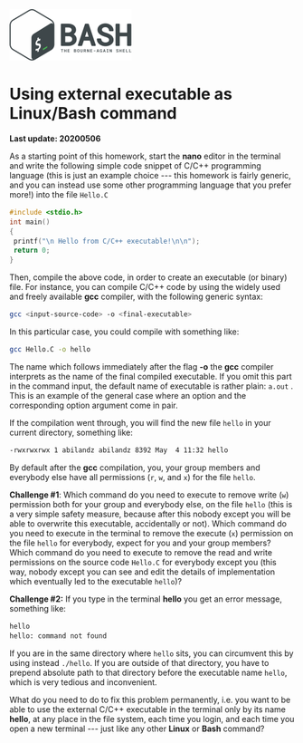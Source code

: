 ![](bash_logo.png)

# Using external executable as Linux/Bash command

**Last update: 20200506**

As a starting point of this homework, start the **nano** editor in the terminal and write the following simple code snippet of C/C++ programming language (this is just an example choice --- this homework is fairly generic, and you can instead use some other programming language that you prefer more!) into the file ```Hello.C``` 

```c
#include <stdio.h>
int main()
{
 printf("\n Hello from C/C++ executable!\n\n");
 return 0;
}
```

Then, compile the above code, in order to create an executable (or binary) file. For instance, you can compile C/C++ code by using the widely used and freely available **gcc** compiler, with the following generic syntax:

```bash
gcc <input-source-code> -o <final-executable>
```

In this particular case, you could compile with something like:

```bash
gcc Hello.C -o hello
```
The name which follows immediately after the flag **-o** the **gcc** compiler interprets as the name of the final compiled executable. If you omit this part in the command input, the default name of executable is rather plain: ```a.out``` . This is an example of the general case where an option and the corresponding option argument come in pair.

If the compilation went through, you will find the new file ``hello`` in your current directory, something like:
```bash
-rwxrwxrwx 1 abilandz abilandz 8392 May  4 11:32 hello
```

By default after the **gcc** compilation, you, your group members and everybody else have all permissions (```r```, ```w```, and ```x```) for the file ```hello```. 

**Challenge #1**: Which command do you need to execute to remove write (```w```) permission both for your group and everybody else, on the file ```hello``` (this is a very simple safety measure, because after this nobody except you will be able to overwrite this executable, accidentally or not). Which command do you need to execute in the terminal to remove the execute (```x```) permission on the file ```hello``` for everybody, expect for you and your group members? Which command do you need to execute to remove the read and write permissions on the source code ```Hello.C``` for everybody except you (this way, nobody except you can see and edit the details of implementation which eventually led to the executable ```hello```)? 

**Challenge #2:** If you type in the terminal **hello** you get an error message, something like:

```bash
hello
hello: command not found
```
If you are in the same directory where ```hello``` sits, you can circumvent this by using instead ```./hello```. If you are outside of that directory, you have to prepend absolute path to that directory before the executable name ```hello```, which is very tedious and inconvenient.

What do you need to do to fix this problem permanently, i.e. you want to be able to use the external C/C++ executable in the terminal only by its name **hello**, at any place in the file system, each time you login, and each time you open a new terminal --- just like any other **Linux** or **Bash** command?